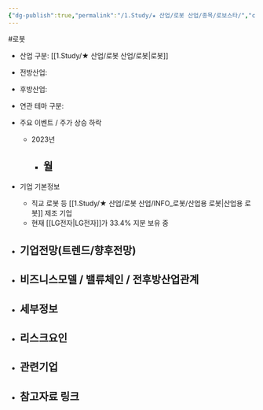 ```yaml
---
{"dg-publish":true,"permalink":"/1.Study/★ 산업/로봇 산업/종목/로보스타/","created":"2024-11-20T21:02:28.070+09:00","updated":"2025-06-03T20:07:20.216+09:00"}
---
```


#로봇 

- 산업 구분: [[1.Study/★ 산업/로봇 산업/로봇\|로봇]]


- 전방산업: 


- 후방산업: 


- 연관 테마 구분: 



- 주요 이벤트  /  주가 상승 하락
	- 2023년
		- 월
			- 




- 기업 기본정보
	- 직교 로봇 등 [[1.Study/★ 산업/로봇 산업/INFO_로봇/산업용 로봇\|산업용 로봇]] 제조 기업
	- 현재 [[LG전자\|LG전자]]가 33.4% 지분 보유 중



 - 기업전망(트렌드/향후전망)
	- 





- 비즈니스모델 / 밸류체인 / 전후방산업관계
	- 





- 세부정보
	- 





- 리스크요인
	- 





- 관련기업
	- 




- 참고자료 링크
	- 

